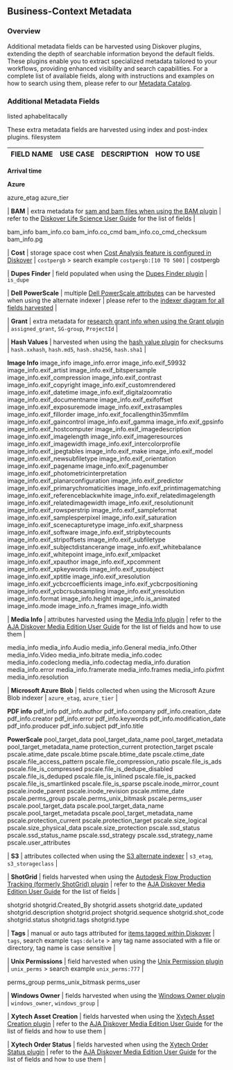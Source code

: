 <p id="extra_metadata"></p>

## Business-Context Metadata

### Overview
Additional metadata fields can be harvested using Diskover plugins, extending the depth of searchable information beyond the default fields. These plugins enable you to extract specialized metadata tailored to your workflows, providing enhanced visibility and search capabilities. For a complete list of available fields, along with instructions and examples on how to search using them, please refer to our [Metadata Catalog](https://docs.diskoverdata.com/diskover_metadata_catalog/#extra_metadata).

### Additional Metadata Fields

listed aphabelitacally

These extra metadata fields are harvested using index and post-index plugins. filesystem



| FIELD NAME | USE CASE | DESCRIPTION | HOW TO USE |
| --- | --- | --- | --- |

**Arrival time**



**Azure**

azure_etag
azure_tier


| **BAM** | extra metadata for [sam and bam files when using the BAM plugin](https://diskoverdata.com/products/life-science-edition/#bam-plugin) | refer to the [Diskover Life Science User Guide](https://docs.diskoverdata.com/diskover_user_guide_companion_life_science_edition/#bam-harvest-plugin) for the list of fields |

bam_info
bam_info.co
bam_info.co_cmd
bam_info.co_cmd_checksum
bam_info.pg


| **Cost** | storage space cost when [Cost Analysis feature is configured in Diskover](https://docs.diskoverdata.com/diskover_configuration_and_administration_guide/#storage-cost-reporting) | `costpergb` > search example `costpergb:[10 TO 500]` |
costpergb


| **Dupes Finder** | field populated when using the [Dupes Finder plugin](https://docs.diskoverdata.com/diskover_configuration_and_administration_guide/#duplicates-finder-plugin) | `is_dupe`


| **Dell PowerScale** | multiple [Dell PowerScale attributes](https://diskoverdata.com/products/dataiq-migration/#platform-overview) can be harvested when using the alternate indexer | please refer to the [indexer diagram for all fields harvested](https://diskoverdata.com/products/dataiq-migration/#platform-overview) |


| **Grant** | extra metadata for [research grant info when using the Grant plugin](https://diskoverdata.com/products/life-science-edition/#grant-plugin) | `assigned_grant`, `SG-group`, `ProjectId` |


| **Hash Values** | harvested when using the [hash value plugin](https://docs.diskoverdata.com/diskover_configuration_and_administration_guide/#duplicates-plugin) for checksums | `hash.xxhash`, `hash.md5`, `hash.sha256`, `hash.sha1` |


**Image Info**
image_info
image_info.error
image_info.exif_59932
image_info.exif_artist
image_info.exif_bitspersample
image_info.exif_compression
image_info.exif_contrast
image_info.exif_copyright
image_info.exif_customrendered
image_info.exif_datetime
image_info.exif_digitalzoomratio
image_info.exif_documentname
image_info.exif_exifoffset
image_info.exif_exposuremode
image_info.exif_extrasamples
image_info.exif_fillorder
image_info.exif_focallengthin35mmfilm
image_info.exif_gaincontrol
image_info.exif_gamma
image_info.exif_gpsinfo
image_info.exif_hostcomputer
image_info.exif_imagedescription
image_info.exif_imagelength
image_info.exif_imageresources
image_info.exif_imagewidth
image_info.exif_intercolorprofile
image_info.exif_jpegtables
image_info.exif_make
image_info.exif_model
image_info.exif_newsubfiletype
image_info.exif_orientation
image_info.exif_pagename
image_info.exif_pagenumber
image_info.exif_photometricinterpretation
image_info.exif_planarconfiguration
image_info.exif_predictor
image_info.exif_primarychromaticities
image_info.exif_printimagematching
image_info.exif_referenceblackwhite
image_info.exif_relatedimagelength
image_info.exif_relatedimagewidth
image_info.exif_resolutionunit
image_info.exif_rowsperstrip
image_info.exif_sampleformat
image_info.exif_samplesperpixel
image_info.exif_saturation
image_info.exif_scenecapturetype
image_info.exif_sharpness
image_info.exif_software
image_info.exif_stripbytecounts
image_info.exif_stripoffsets
image_info.exif_subfiletype
image_info.exif_subjectdistancerange
image_info.exif_whitebalance
image_info.exif_whitepoint
image_info.exif_xmlpacket
image_info.exif_xpauthor
image_info.exif_xpcomment
image_info.exif_xpkeywords
image_info.exif_xpsubject
image_info.exif_xptitle
image_info.exif_xresolution
image_info.exif_ycbcrcoefficients
image_info.exif_ycbcrpositioning
image_info.exif_ycbcrsubsampling
image_info.exif_yresolution
image_info.format
image_info.height
image_info.is_animated
image_info.mode
image_info.n_frames
image_info.width

| **Media Info** | attributes harvested using the [Media Info plugin](https://diskoverdata.com/products/products-aja-media-edition/#mediainfo) | refer to the [AJA Diskover Media Edition User Guide](https://docs.diskoverdata.com/diskover_user_guide_companion_aja_media_edition/#media-info-attributes) for the list of fields and how to use them |

media_info
media_info.Audio
media_info.General
media_info.Other
media_info.Video
media_info.bitrate
media_info.codec
media_info.codeclong
media_info.codectag
media_info.duration
media_info.error
media_info.framerate
media_info.frames
media_info.pixfmt
media_info.resolution

| **Microsoft Azure Blob** | fields collected when using the Microsoft Azure Blob indexer | `azure_etag`, `azure_tier` |

**PDF info**
pdf_info
pdf_info.author
pdf_info.company
pdf_info.creation_date
pdf_info.creator
pdf_info.error
pdf_info.keywords
pdf_info.modification_date
pdf_info.producer
pdf_info.subject
pdf_info.title


**PowerScale**
pool_target_data
pool_target_data_name
pool_target_metadata
pool_target_metadata_name
protection_current
protection_target
pscale
pscale.atime_date
pscale.btime
pscale.btime_date
pscale.ctime_date
pscale.file_access_pattern
pscale.file_compression_ratio
pscale.file_is_ads
pscale.file_is_compressed
pscale.file_is_dedupe_disabled
pscale.file_is_deduped
pscale.file_is_inlined
pscale.file_is_packed
pscale.file_is_smartlinked
pscale.file_is_sparse
pscale.inode_mirror_count
pscale.inode_parent
pscale.inode_revision
pscale.mtime_date
pscale.perms_group
pscale.perms_unix_bitmask
pscale.perms_user
pscale.pool_target_data
pscale.pool_target_data_name
pscale.pool_target_metadata
pscale.pool_target_metadata_name
pscale.protection_current
pscale.protection_target
pscale.size_logical
pscale.size_physical_data
pscale.size_protection
pscale.ssd_status
pscale.ssd_status_name
pscale.ssd_strategy
pscale.ssd_strategy_name
pscale.user_attributes


| **S3** | attributes collected when using the [S3 alternate indexer](https://docs.diskoverdata.com/diskover_installation_guide/#create-an-index-of-an-s3-bucket) | `s3_etag`, `s3_storageclass` |


| **ShotGrid** | fields harvested when using the [Autodesk Flow Production Tracking (formerly ShotGrid) plugin](https://diskoverdata.com/products/products-aja-media-edition/#flowprodtracking) | refer to the [AJA Diskover Media Edition User Guide](https://docs.diskoverdata.com/diskover_user_guide_companion_aja_media_edition/#flow-production-tracking-plugin) for the list of fields |

shotgrid
shotgrid.Created_By
shotgrid.assets
shotgrid.date_updated
shotgrid.description
shotgrid.project
shotgrid.sequence
shotgrid.shot_code
shotgrid.status
shotgrid.tags
shotgrid.type


| **Tags** | manual or auto tags attributed for [items tagged within Diskover](https://docs.diskoverdata.com/diskover_user_guide/#tags) | `tags`, search example `tags:delete` > any tag name associated with a file or directory, tag name is case sensitive |


| **Unix Permissions** | field harvested when using the [Unix Permission plugin](https://docs.diskoverdata.com/diskover_configuration_and_administration_guide/#unix-permissions-plugin) | `unix_perms` > search example `unix_perms:777` |

perms_group
perms_unix_bitmask
perms_user


| **Windows Owner** | fields harvested when using the [Windows Owner plugin](https://docs.diskoverdata.com/diskover_configuration_and_administration_guide/#windows-owner-plugin) | `windows_owner`, `windows_group` |


| **Xytech Asset Creation** | fields harvested when using the [Xytech Asset Creation plugin](https://diskoverdata.com/products/products-aja-media-edition/#xytech-asset-creation) | refer to the [AJA Diskover Media Edition User Guide](https://docs.diskoverdata.com/diskover_user_guide_companion_aja_media_edition/#xytech-asset-creation-plugin-overview) for the list of fields and how to use them |





| **Xytech Order Status** | fields harvested when using the [Xytech Order Status plugin](https://diskoverdata.com/products/products-aja-media-edition/#xytech-order-status) | refer to the [AJA Diskover Media Edition User Guide](https://docs.diskoverdata.com/diskover_user_guide_companion_aja_media_edition/#xytech-order-status-plugin-overview) for the list of fields and how to use them |
